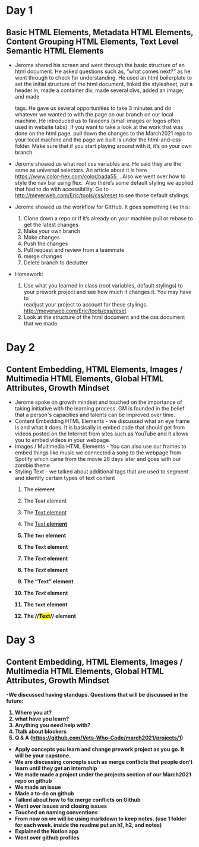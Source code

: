 # Day 1
## Basic HTML Elements, Metadata HTML Elements, Content Grouping HTML Elements, Text Level Semantic HTML Elements

- Jerome shared his screen and went through the basic structure of an html document. He asked questions such as, “what comes next?” as he went through to check for understanding. He used an html boilerplate to set the initial structure of the html document, linked the stylesheet, put a header in, made a container div, made several divs, added an image, and made <p> tags. He gave us several opportunities to take 3 minutes and do whatever we wanted to with the page on our branch on our local machine. He introduced us to favicons (small images or logos often used in website tabs). If you want to take a look at the work that was done on the html page, pull down the changes to the March2021 repo to your local machine and the page we built is under the html-and-css folder. Make sure that if you start playing around with it, it’s on your own branch.

- Jerome showed us what root css variables are. He said they are the same as universal selectors. An article about it is here https://www.color-hex.com/color/bada55  . Also we went over how to style the nav bar using flex.  Also there’s some default styling we applied that had to do with accessibility. Go to http://meyerweb.com/Eric/tools/css/reset to see those default stylings.

- Jerome showed us the workflow for GitHub. It goes something like this:
  1. Clone down a repo or if it’s already on your machine pull or rebase to get the latest changes
  2. Make your own branch
  3. Make changes
  4. Push the changes
  5. Pull request and review from a teammate
  6. merge changes
  7. Delete branch to declutter

- Homework:
  1. Use what you learned in class (root variables, default stylings) to your prework project and see how much it changes it. You may have to     
  readjust your project to account for these stylings. http://meyerweb.com/Eric/tools/css/reset
  2. Look at the structure of the html document and the css document that we made. 

# Day 2
## Content Embedding, HTML Elements, Images / Multimedia HTML Elements, Global HTML Attributes, Growth Mindset

- Jerome spoke on growth mindset and touched on the importance of taking initiative with the learning process. GM is founded in the belief that a person's capacities and talents can be improved over time.
- Content Embedding HTML Elements - we discussed what an eye frame is and what it does.  It is basically in embed code that should get from videos posted on the Internet from sites such as YouTube and it allows you to embed videos in your webpage.
- Images / Multimedia HTML Elements - You can also use our frames to embed things like music we connected a song to the webpage from Spotify which came from the movie 28 days later and goes with our zombie theme
- Styling Text - we talked about additional tags that are used to segment and identify certain types of text content
  1. The <del> element

  2. The <s>Text</s> element

  3. The <ins>Text</s> element

  4. The <ins>Text<strong> element

  5. The <small>Text</small> element

  6. The <b>Text</b> element

  7. The <cite>Text</cite> element

  8. The <i>Text</i> element

  9. The <q>Text</q> element

  10. The <em>Text</em> element

  11. The <code>Text</code> element

  12. The //<mark>Text</mark>// element

# Day 3
## Content Embedding, HTML Elements, Images / Multimedia HTML Elements, Global HTML Attributes, Growth Mindset

-We discussed having standups. Questions that will be discussed in the future: 
  1. Where you at?
  2. what have you learn?
  3. Anything you need help with?
  4. Ttalk about blockers
  5. Q & A (https://github.com/Vets-Who-Code/march2021/projects/1)

- Apply concepts you learn and change prework project as you go. It will be your capstone.  
- We are discussing concepts such as merge conflicts that people don't learn until they get an internship
- We made made a project under the projects section of our March2021 repo on github
- We made an issue
- Made a to-do on github
- Talked about how to fix merge conflicts on Github
- Went over issues and closing issues
- Touched on naming conventions
- From now on we will be using markdown to keep notes. (use 1 folder for each week. inside the readme put an h1, h2, and notes)
- Explained the Notion app
- Went over github profiles
